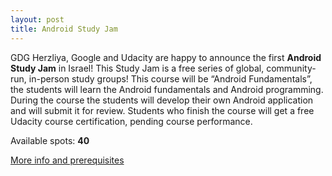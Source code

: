 ```yaml
---
layout: post
title: Android Study Jam
---
```

GDG Herzliya, Google and Udacity are happy to announce the first **Android Study Jam** in Israel!
This Study Jam is a free series of global, community-run, in-person study groups! This course will be “Android Fundamentals”, the students will learn the Android fundamentals and Android programming. During the course the students will develop their own Android application and will submit it for review.
Students who finish the course will get a free Udacity course certification, pending course performance.

Available spots: **40**

[More info and prerequisites](https://developers.google.com/events/5417098355408896/)
